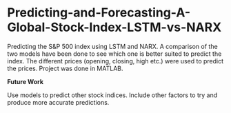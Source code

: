 # Predicting-and-Forecasting-A-Global-Stock-Index-LSTM-vs-NARX

Predicting the S&P 500 index using LSTM and NARX. A comparison of the two models have been done to see which one is better suited to predict the index. The different prices (opening, closing, high etc.) were used to predict the prices. Project was done in MATLAB. 

<b> Future Work </b>

Use models to predict other stock indices. Include other factors to try and produce more accurate predictions. 
